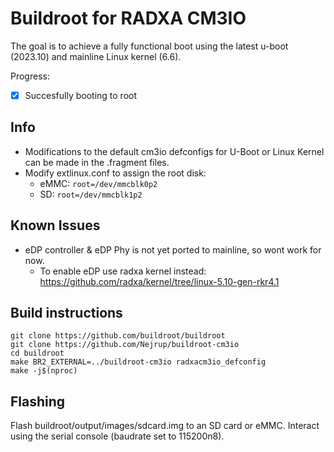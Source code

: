 # Buildroot for RADXA CM3IO

The goal is to achieve a fully functional boot using the latest u-boot (2023.10) and mainline Linux kernel (6.6).

Progress:
- [x] Succesfully booting to root

## Info
- Modifications to the default cm3io defconfigs for U-Boot or Linux Kernel can be made in the .fragment files.
- Modify extlinux.conf to assign the root disk:
  - eMMC:  ```root=/dev/mmcblk0p2```
  - SD:    ```root=/dev/mmcblk1p2```
 
## Known Issues
- eDP controller & eDP Phy is not yet ported to mainline, so wont work for now.
  - To enable eDP use radxa kernel instead: https://github.com/radxa/kernel/tree/linux-5.10-gen-rkr4.1

## Build instructions
```
git clone https://github.com/buildroot/buildroot
git clone https://github.com/Nejrup/buildroot-cm3io
cd buildroot
make BR2_EXTERNAL=../buildroot-cm3io radxacm3io_defconfig
make -j$(nproc)
```

## Flashing

Flash buildroot/output/images/sdcard.img to an SD card or eMMC.
Interact using the serial console (baudrate set to 115200n8).
